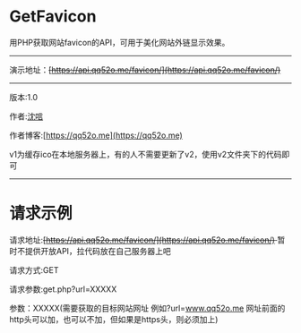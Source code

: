 # GetFavicon
用PHP获取网站favicon的API，可用于美化网站外链显示效果。
***
演示地址：<del>[https://api.qq52o.me/favicon/](https://api.qq52o.me/favicon/) </del>
***
版本:1.0 

作者:[沈唁](https://qq52o.me) 

作者博客:[https://qq52o.me](https://qq52o.me)  

v1为缓存ico在本地服务器上，有的人不需要更新了v2，使用v2文件夹下的代码即可

***
# 请求示例
请求地址:<del>[https://api.qq52o.me/favicon/](https://api.qq52o.me/favicon/) </del> 暂时不提供开放API，拉代码放在自己服务器上吧

请求方式:GET 

请求参数:get.php?url=XXXXX    

参数：XXXXX(需要获取的目标网站网址 例如?url=www.qq52o.me 网址前面的http头可以加，也可以不加，但如果是https头，则必须加上)  